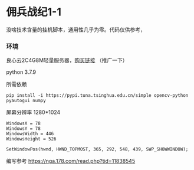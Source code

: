 # 佣兵战纪1-1

没啥技术含量的挂机脚本，通用性几乎为零。代码仅供参考，

### 环境

良心云2C4G8M轻量服务器，[购买链接](https://curl.qcloud.com/8izQ1J4o) （推广一下）

python 3.7.9

所需依赖

```
pip install -i https://pypi.tuna.tsinghua.edu.cn/simple opencv-python pyautogui numpy
```

屏幕分辨率 1280*1024

```
WindowsX = 78
WindowsY = 78
WindowsWidth = 446
WindowsHeight = 526

SetWindowPos(hwnd, HWND_TOPMOST, 365, 292, 548, 439, SWP_SHOWWINDOW);
```



编写参考 https://nga.178.com/read.php?tid=11838545
